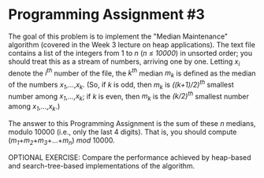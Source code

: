 # Programming Assignment #3

The goal of this problem is to implement the "Median Maintenance" algorithm
(covered in the Week 3 lecture on heap applications). The text file contains a
list of the integers from 1 to _n_ (_n ≤ 10000_) in unsorted order; you should
treat this as a stream of numbers, arriving one by one. Letting _x<sub>i</sub>_
denote the _i<sup>th</sup>_ number of the file, the _k<sup>th</sup>_ median
_m<sub>k</sub>_ is defined as the median of the numbers
_x<sub>1</sub>_,…,_x<sub>k</sub>_. (So, if _k_ is odd, then _m<sub>k</sub>_ is
_((k+1)/2)<sup>th</sup>_ smallest number among
_x<sub>1</sub>_,…,_x<sub>k</sub>_; if _k_ is even, then _m<sub>k</sub>_ is the
_(k/2)<sup>th</sup>_ smallest number among _x<sub>1</sub>_,…,_x<sub>k</sub>_.)

 The answer to this Programming Assignment is the sum of these _n_ medians,
modulo 10000 (i.e., only the last 4 digits). That is, you should compute
(_m<sub>1</sub>_+_m<sub>2</sub>_+_m<sub>3</sub>_+...+_m<sub>n</sub>_) _mod_
10000.

 OPTIONAL EXERCISE: Compare the performance achieved by heap-based and
search-tree-based implementations of the algorithm.
